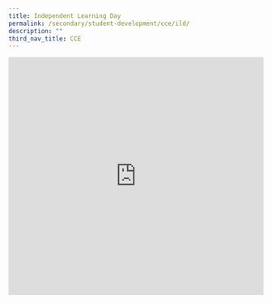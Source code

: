 ```yaml
---
title: Independent Learning Day
permalink: /secondary/student-development/cce/ild/
description: ""
third_nav_title: CCE
---
```

<div style="width:100%; height:470px">
	<iframe allowfullscreen="true" height="100%" width="100%" frameborder="0" src="https://docs.google.com/presentation/d/e/2PACX-1vQ6aon6NaV0ruBKiXgFdmFgQEsy9DI2ujgJMpu2liayA8T5eeSeKNPoApO4U65QWkaFKtCNc-v6jjAK/embed?start=false&loop=false&delayms=3000"></iframe>
	</div>